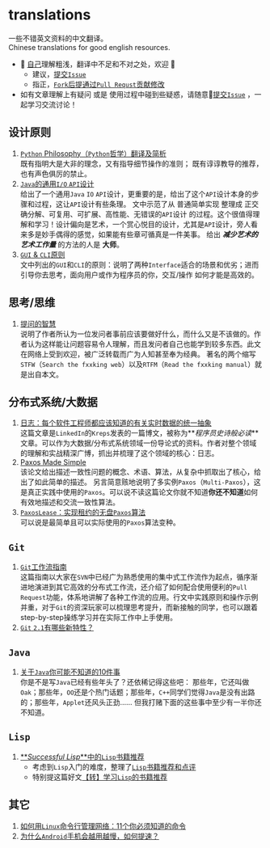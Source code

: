 translations
=======================

一些不错英文资料的中文翻译。  
Chinese translations for good english resources.

- :see_no_evil: [自己](http://weibo.com/oldratlee)理解粗浅，翻译中不足和不对之处，欢迎 :clap:
    - 建议，[提交`Issue`](https://github.com/oldratlee/translations/issues/new)
    - 指正，[`Fork`后提通过`Pull Requst`贡献修改](https://github.com/oldratlee/translations/fork)
- 如有文章理解上有疑问 或是 使用过程中碰到些疑惑，请随意:raised_hands:[提交`Issue`](https://github.com/oldratlee/translations/issues/new) ，一起学习交流讨论！

设计原则
------------------

1. [`Python` Philosophy（`Python`哲学）翻译及简析](python-philosophy/README.md)  
既有指明大是大非的理念，又有指导细节操作的准则；
既有谆谆教导的推荐，也有声色俱厉的禁止。
1. [`Java`的通用`I/O` `API`设计](generic-io-api-in-java-and-api-design/README.md)  
给出了一个通用`Java` `IO` `API`设计，更重要的是，给出了这个`API`设计本身的步骤和过程，这让`API`设计有些条理。
文中示范了从 普通简单实现 整理成 正交确分解、可复用、可扩展、高性能、无错误的`API`设计 的过程。这个很值得理解和学习！设计偏向是艺术，一个赏心悦目的设计，尤其是`API`设计，旁人看来多是妙手偶得的感觉，如果能有些章可循真是一件美事。
给出 _**减少艺术的艺术工作量**_ 的方法的人是 **大师**。
1. [`GUI` & `CLI`原则](gui-and-cli-principles/README.md)  
文中列出的`GUI`和`CLI`的原则：说明了两种`Interface`适合的场景和优劣；进而引导你去思考，面向用户或作为程序员的你，交互/操作 如何才能是高效的。

思考/思维
------------------

1. [提问的智慧](how-to-ask-questions-the-smart-way/README.md)  
    说明了作者所认为一位发问者事前应该要做好什么，而什么又是不该做的。作者认为这样能让问题容易令人理解，而且发问者自己也能学到较多东西。此文在网络上受到欢迎，被广泛转载而广为人知甚至奉为经典。
    著名的两个缩写`STFW`（`Search the fxxking web`）以及`RTFM`（`Read the fxxking manual`）就是出自本文。

分布式系统/大数据
------------------

1. [日志：每个软件工程师都应该知道的有关实时数据的统一抽象](log-what-every-software-engineer-should-know-about-real-time-datas-unifying/README.md)  
    这篇文章是`LinkedIn`的`Kreps`发表的一篇博文，被称为**_程序员史诗般必读_**文章。可以作为大数据/分布式系统领域一份导论式的资料。作者对整个领域的理解和实战精深广博，抓出并梳理了这个领域的核心：日志。
1. [Paxos Made Simple](paxos-made-simple/README.rst)  
    该论文给出描述一致性问题的概念、术语、算法，从复杂中抓取出了核心，给出了如此简单的描述。
    另言简意赅地说明了多实例`Paxos`（`Multi-Paxos`），这是真正实践中使用的`Paxos`。可以说不读这篇论文你就不知道**你还不知道**如何有效地描述和交流一致性算法。
1. [`PaxosLease`：实现租约的无盘`Paxos`算法](paxoslease/README.rst)  
    可以说是最简单且可以实际使用的`Paxos`算法变种。

`Git`
------------------

1. [`Git`工作流指南](git-workflows-and-tutorials/README.md)  
这篇指南以大家在`SVN`中已经广为熟悉使用的集中式工作流作为起点，循序渐进地演进到其它高效的分布式工作流，还介绍了如何配合使用便利的`Pull Request`功能，体系地讲解了各种工作流的应用。行文中实践原则和操作示例并重，对于`Git`的资深玩家可以梳理思考提升，而新接触的同学，也可以跟着step-by-step操练学习并在实际工作中上手使用。
1. [`Git` `2.1`有哪些新特性？](whats-new-git-2-1/README.md)

`Java`
------------------

1. [关于`Java`你可能不知道的10件事](10-things-you-didnt-know-about-java/README.md)  
你是不是写`Java`已经有些年头了？还依稀记得这些吧：
那些年，它还叫做`Oak`；那些年，`OO`还是个热门话题；那些年，`C++`同学们觉得`Java`是没有出路的；那些年，`Applet`还风头正劲…… 但我打赌下面的这些事中至少有一半你还不知道。

`Lisp`
------------------

1. [**_Successful Lisp_**中的`Lisp`书籍推荐](recommend-lisp-books/suggestions4further-reading-in-successful-lisp.md)
    - 考虑到`Lisp`入门的难度，整理了[`Lisp`书籍推荐和点评](recommend-lisp-books/README.md)
    - 特别提这篇好文[【转】学习`Lisp`的书籍推荐](recommend-lisp-books/recommend-lisp-books.md)

其它
------------------

1. [如何用`Linux`命令行管理网络：11个你必须知道的命令](how-to-work-with-network-from-linux-terminal/README.md)
1. [为什么`Android`手机会越用越慢，如何提速？](why-android-phones-slow-down-over-time-and-how-to-speed-them-up/README.md)
